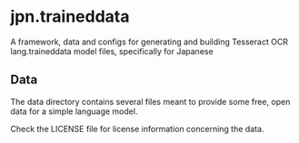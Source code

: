 jpn.traineddata
===============

A framework, data and configs for generating and building Tesseract OCR lang.traineddata model files, specifically for Japanese


## Data
The data directory contains several files meant to provide some free, open
data for a simple language model.

Check the LICENSE file for license information concerning the data.